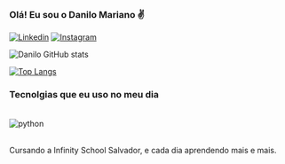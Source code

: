 ### Olá! Eu sou o Danilo Mariano ✌️

[![Linkedin](https://img.shields.io/badge/LinkedIn-0077B5?style=for-the-badge&logo=linkedin&logoColor=white)](www.linkedin.com/in/ssadanilo)
[![Instagram](https://img.shields.io/badge/Instagram-E4405F?style=for-the-badge&logo=instagram&logoColor=white)](https://www.instagram.com/ssadanilo)

![Danilo GitHub stats](https://github-readme-stats.vercel.app/api?username=ssadanilo&show_icons=true&theme=dracula)

[![Top Langs](https://github-readme-stats.vercel.app/api/top-langs/?username=ssadanilo)](https://github.com/anuraghazra/github-readme-stats)

### Tecnolgias que eu uso no meu dia

<div style="display: inline_block"><br/>
    <img align="center" alt="python" src="https://img.shields.io/badge/Python-14354C?style=for-the-badge&logo=python&logoColor=white" />
</div><br/>

Cursando a Infinity School Salvador, e cada dia aprendendo mais e mais. 

